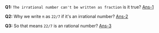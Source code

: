 **Q1:** `The irrational number can't be written as fraction` is it true? [Ans-1]()

**Q2:** Why we write `π` as `22/7` if it's an irrational number? [Ans-2]()

**Q3:** So that means `22/7` is an rational number? [Ans-3]()
